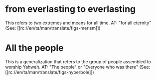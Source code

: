 # from everlasting to everlasting

This refers to two extremes and means for all time. AT: "for all eternity" (See: [[rc://en/ta/man/translate/figs-merism]])

# All the people

This is a generalization that refers to the group of people assembled to worship Yahweh. AT: "The people" or "Everyone who was there" (See: [[rc://en/ta/man/translate/figs-hyperbole]])